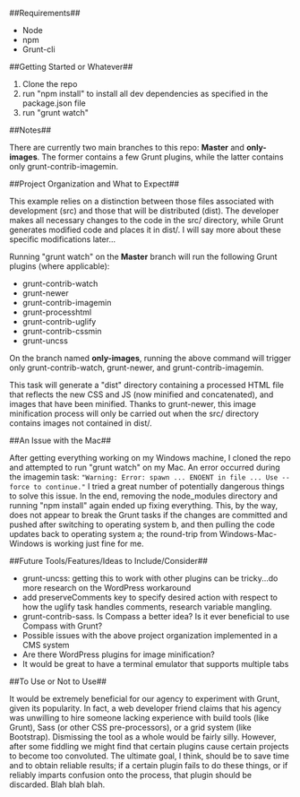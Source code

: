 ##Requirements##

* Node
* npm
* Grunt-cli

##Getting Started or Whatever##

1. Clone the repo
2. run "npm install" to install all dev dependencies as specified in the package.json file
3. run "grunt watch"

##Notes##

There are currently two main branches to this repo: **Master** and **only-images**. The former contains a few Grunt plugins, while the latter contains only grunt-contrib-imagemin.

##Project Organization and What to Expect##

This example relies on a distinction between those files associated with development (src) and those that will be distributed (dist). The developer makes all necessary changes to the code in the src/ directory, while Grunt generates modified code and places it in dist/. I will say more about these specific modifications later...

Running "grunt watch" on the **Master** branch will run the following Grunt plugins (where applicable):

* grunt-contrib-watch
* grunt-newer
* grunt-contrib-imagemin
* grunt-processhtml
* grunt-contrib-uglify
* grunt-contrib-cssmin
* grunt-uncss

On the branch named **only-images**, running the above command will trigger only grunt-contrib-watch, grunt-newer, and grunt-contrib-imagemin.

This task will generate a "dist" directory containing a processed HTML file that reflects the new CSS and JS (now minified and concatenated), and images that have been minified. Thanks to grunt-newer, this image minification process will only be carried out when the src/ directory contains images not contained in dist/.

##An Issue with the Mac##

After getting everything working on my Windows machine, I cloned the repo and attempted to run "grunt watch" on my Mac. An error occurred during the imagemin task: `"Warning: Error: spawn ... ENOENT in file ... Use --force to continue."` I tried a great number of potentially dangerous things to solve this issue. In the end, removing the node_modules directory and running "npm install" again ended up fixing everything. This, by the way, does not appear to break the Grunt tasks if the changes are committed and pushed after switching to operating system b, and then pulling the code updates back to operating system a; the round-trip from Windows-Mac-Windows is working just fine for me.

##Future Tools/Features/Ideas to Include/Consider##

* grunt-uncss: getting this to work with other plugins can be tricky...do more research on the WordPress workaround
* add preserveComments key to specify desired action with respect to how the uglify task handles comments, research variable mangling.
* grunt-contrib-sass. Is Compass a better idea? Is it ever beneficial to use Compass with Grunt?
* Possible issues with the above project organization implemented in a CMS system
* Are there WordPress plugins for image minification?
* It would be great to have a terminal emulator that supports multiple tabs

##To Use or Not to Use##

It would be extremely beneficial for our agency to experiment with Grunt, given its popularity. In fact, a web developer friend claims that his agency was unwilling to hire someone lacking experience with build tools (like Grunt), Sass (or other CSS pre-processors), or a grid system (like Bootstrap). Dismissing the tool as a whole would be fairly silly. However, after some fiddling we might find that certain plugins cause certain projects to become too convoluted. The ultimate goal, I think, should be to save time and to obtain reliable results; if a certain plugin fails to do these things, or if reliably imparts confusion onto the process, that plugin should be discarded. Blah blah blah.
